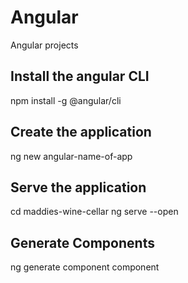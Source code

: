 # Angular
Angular projects

## Install the angular CLI
npm install -g @angular/cli

## Create the application
ng new angular-name-of-app

## Serve the application
cd maddies-wine-cellar
ng serve --open

## Generate Components
ng generate component component

